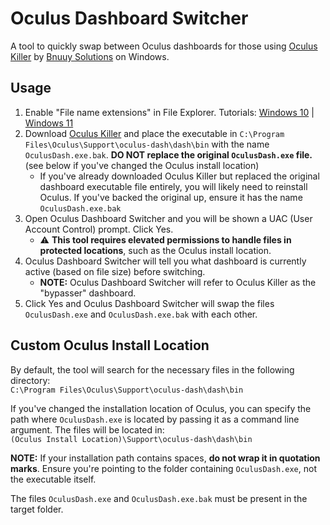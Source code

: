 # Oculus Dashboard Switcher
A tool to quickly swap between Oculus dashboards for those using [Oculus Killer](https://github.com/BnuuySolutions/OculusKiller) by [Bnuuy Solutions](https://github.com/BnuuySolutions) on Windows.

## Usage
1. Enable "File name extensions" in File Explorer. Tutorials: [Windows 10](https://www.youtube.com/watch?v=PoTah9YBG2Y) | [Windows 11](https://www.youtube.com/watch?v=z5FBLAagPIc)
2. Download [Oculus Killer](https://github.com/BnuuySolutions/OculusKiller) and place the executable in `C:\Program Files\Oculus\Support\oculus-dash\dash\bin` with the name `OculusDash.exe.bak`. **DO NOT replace the original `OculusDash.exe` file.** (see below if you've changed the Oculus install location)
    * If you've already downloaded Oculus Killer but replaced the original dashboard executable file entirely, you will likely need to reinstall Oculus. If you've backed the original up, ensure it has the name `OculusDash.exe.bak`
3. Open Oculus Dashboard Switcher and you will be shown a UAC (User Account Control) prompt. Click Yes.
    * ⚠️ **This tool requires elevated permissions to handle files in protected locations**, such as the Oculus install location.
4. Oculus Dashboard Switcher will tell you what dashboard is currently active (based on file size) before switching.
    * **NOTE:** Oculus Dashboard Switcher will refer to Oculus Killer as the "bypasser" dashboard.
5. Click Yes and Oculus Dashboard Switcher will swap the files `OculusDash.exe` and `OculusDash.exe.bak` with each other.

## Custom Oculus Install Location
By default, the tool will search for the necessary files in the following directory:<br>
`C:\Program Files\Oculus\Support\oculus-dash\dash\bin`

If you've changed the installation location of Oculus, you can specify the path where `OculusDash.exe` is located by passing it as a command line argument. The files will be located in:<br>
`(Oculus Install Location)\Support\oculus-dash\dash\bin`

**NOTE:** If your installation path contains spaces, **do not wrap it in quotation marks**. Ensure you're pointing to the folder containing `OculusDash.exe`, not the executable itself.

The files `OculusDash.exe` and `OculusDash.exe.bak` must be present in the target folder.